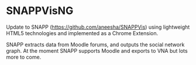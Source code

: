 SNAPPVisNG
==========

Update to SNAPP (https://github.com/aneesha/SNAPPVis) using lightweight HTML5 technologies and implemented as a Chrome Extension.

SNAPP extracts data from Moodle forums, and outputs the social network graph. At the moment SNAPP supports Moodle and exports to VNA but lots more to come.
